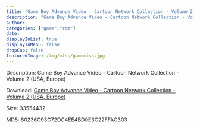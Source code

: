 ```yaml
---
title: "Game Boy Advance Video - Cartoon Network Collection - Volume 2 (USA, Europe)"
description: "Game Boy Advance Video - Cartoon Network Collection - Volume 2 (USA, Europe)"
author: 
categories: ["game","rom"]
date: 
displayInList: true
displayInMenu: false
dropCap: false
featuredImage: /img/miss/gamemiss.jpg
---
```


Description: Game Boy Advance Video - Cartoon Network Collection - Volume 2 (USA, Europe)

Download: <a style="text-decoration:underline;" href="https://mega.nz/#!qCB0BC7A!2wry_k4VfbPZQVGZP9EtmOE7-2VsjBYzzTfUflA9ok0" target = "_blank" rel = "nofollow" > Game Boy Advance Video - Cartoon Network Collection - Volume 2 (USA, Europe)</a>

Size: 33554432

MD5: 80236C93C72DC4EE4BD0E3C22FFAC303

